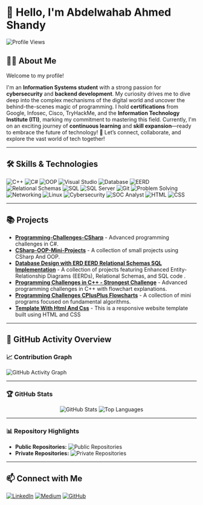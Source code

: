 # 👋 Hello, I'm Abdelwahab Ahmed Shandy
![Profile Views](https://komarev.com/ghpvc/?username=abdelwahab-shandy&color=blue)  

## 🧑‍💻 About Me

Welcome to my profile!

I'm an **Information Systems student** with a strong passion for **cybersecurity** and **backend development**. My curiosity drives me to dive deep into the complex mechanisms of the digital world and uncover the behind-the-scenes magic of programming. 
I hold **certifications** from Google, Infosec, Cisco, TryHackMe, and the **Information Technology Institute (ITI)**, marking my commitment to mastering this field. Currently, I'm on an exciting journey of **continuous learning** and **skill expansion**—ready to embrace the future of technology! 🌇
Let’s connect, collaborate, and explore the vast world of tech together!

---

## 🛠️ Skills & Technologies
![C++](https://img.shields.io/badge/-C++-00599C?logo=c%2B%2B&logoColor=white)
![C#](https://img.shields.io/badge/-C%23-68217A?logo=csharp&logoColor=white)
![OOP](https://img.shields.io/badge/-OOP-228B22?style=flat-square&logo=csharp&logoColor=white)
![Visual Studio](https://img.shields.io/badge/-Visual%20Studio-5C2D91?logo=visualstudio&logoColor=white)
![Database](https://img.shields.io/badge/-Database-F39C12?logo=database&logoColor=white)
![EERD](https://img.shields.io/badge/-EERD-4B8BBE?logo=diagram&logoColor=white)
![Relational Schemas](https://img.shields.io/badge/-Relational%20Schemas-16A085?logo=table&logoColor=white)
![SQL](https://img.shields.io/badge/-SQL-4479A1?logo=sql&logoColor=white)
![SQL Server](https://img.shields.io/badge/-SQL%20Server-B7312C?logo=microsoftsqlserver&logoColor=white)
![Git](https://img.shields.io/badge/-Git-F05032?logo=git&logoColor=white)
![Problem Solving](https://img.shields.io/badge/-Problem%20Solving-FF4500?logo=lightbulb&logoColor=white)
![Networking](https://img.shields.io/badge/-Networking-1F618D?logo=network-wired&logoColor=white)
![Linux](https://img.shields.io/badge/-Linux-FCC624?logo=linux&logoColor=black)
![Cybersecurity](https://img.shields.io/badge/-Cybersecurity-2E8B57?logo=hackthebox&logoColor=white)
![SOC Analyst](https://img.shields.io/badge/-SOC_Analyst-6C757D?logo=shield&logoColor=white)
![HTML](https://img.shields.io/badge/-HTML5-FF5722?logo=html5&logoColor=white)
![CSS](https://img.shields.io/badge/-CSS3-2965F1?logo=css3&logoColor=white)

---

## 📚 Projects
- [**Programming-Challenges-CSharp**](https://github.com/abdelwahab-shandy/Programming-Challenges-CSharp) - Advanced programming challenges in C#.
- [**CSharp-OOP-Mini-Projects**](https://github.com/Abdelwahab-Shandy/CSharp-OOP-Mini-Projects) -  A collection of small projects using CSharp And OOP.
- [**Database Design with ERD EERD Relational Schemas SQL Implementation**](https://github.com/Abdelwahab-Shandy/Database-Design-with-ERD-EERD-Relational-Schemas-SQL-Implementation) - A collection of projects featuring Enhanced Entity-Relationship Diagrams (EERDs), Relational Schemas, and SQL code .
- [**Programming Challenges in C++ - Strongest Challenge**](https://github.com/Abdelwahab-Shandy/Programming-Challenges-CPlusPlus-Strongest-Challenge) - Advanced programming challenges in C++ with flowchart explanations.
- [**Programming Challenges CPlusPlus Flowcharts**](https://github.com/abdelwahab-shandy/Mini_Programs_With_Algorithms) - A collection of mini programs focused on fundamental algorithms.
- [**Template With Html And Css**](https://github.com/abdelwahab-shandy/Template-With-Html-And-Css) - This is a responsive website template built using HTML and CSS

---

## 🚀 GitHub Activity Overview
### 📈 Contribution Graph
![GitHub Activity Graph](https://github-readme-activity-graph.vercel.app/graph?username=abdelwahab-shandy&theme=radical)

---

### 🏆 GitHub Stats
<div align="center">
  <img src="https://github-readme-stats.vercel.app/api?username=abdelwahab-shandy&show_icons=true&theme=radical" alt="GitHub Stats" />
  <img src="https://github-readme-stats.vercel.app/api/top-langs/?username=abdelwahab-shandy&layout=compact&theme=radical&langs_count=10" alt="Top Languages" />
</div>

---

### 📊 Repository Highlights
- **Public Repositories:** ![Public Repositories](https://img.shields.io/badge/Public%20Repositories-8-brightgreen)
- **Private Repositories:** ![Private Repositories](https://img.shields.io/badge/Private%20Repositories-10-red)
  
---

## 📫 Connect with Me
[![LinkedIn](https://img.shields.io/badge/Followers-3526-blue?style=for-the-badge&logo=linkedin&logoColor=white)](https://www.linkedin.com/in/abdelwahab-shandy/)
[![Medium](https://img.shields.io/badge/Followers-25-brightgreen?style=for-the-badge&logo=medium&logoColor=white)](https://medium.com/@abdelwahabshandy)
[![GitHub](https://img.shields.io/badge/GitHub-333333?style=for-the-badge&logo=github&logoColor=white)](https://github.com/abdelwahab-shandy)
